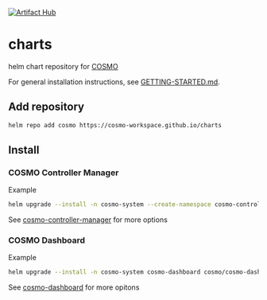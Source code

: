 [![Artifact Hub](https://img.shields.io/endpoint?url=https://artifacthub.io/badge/repository/cosmo)](https://artifacthub.io/packages/search?repo=cosmo)

# charts
helm chart repository for [COSMO](https://github.com/cosmo-workspace/cosmo/tree/main/charts)

For general installation instructions, see [GETTING-STARTED.md](https://github.com/cosmo-workspace/cosmo/blob/main/docs/GETTING-STARTED.md).

## Add repository

```sh
helm repo add cosmo https://cosmo-workspace.github.io/charts
```

## Install

### COSMO Controller Manager

Example

```sh
helm upgrade --install -n cosmo-system --create-namespace cosmo-controller-manager cosmo/cosmo-controller-manager
```

See [cosmo-controller-manager](https://github.com/cosmo-workspace/cosmo/tree/main/charts/cosmo-controller-manager) for more options

### COSMO Dashboard

Example

```sh
helm upgrade --install -n cosmo-system cosmo-dashboard cosmo/cosmo-dashboard --set service.type=LoadBalancer
```

See [cosmo-dashboard](https://github.com/cosmo-workspace/cosmo/tree/main/charts/cosmo-dashboard) for more opitons
